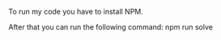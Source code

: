 To run my code you have to install NPM.

After that you can run the following command:
npm run solve